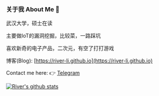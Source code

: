 ### 关于我 About Me 👋

武汉大学，硕士在读

主要做IoT的漏洞挖掘，比较菜，一路踩坑

喜欢新奇的电子产品，二次元，有空了打打游戏

博客(Blog): [https://river-li.github.io](https://river-li.github.io) 

Contact me here: 👉 [Telegram](https://t.me/river_li)

[![River's github stats](https://github-readme-stats.vercel.app/api?username=river-li?theme=dracula)](https://river-li.github.io)
